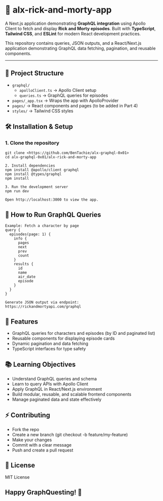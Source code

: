 # 📲 alx-rick-and-morty-app

A Next.js application demonstrating **GraphQL integration** using Apollo Client to fetch and display **Rick and Morty episodes**. Built with **TypeScript**, **Tailwind CSS**, and **ESLint** for modern React development practices.

This repository contains queries, JSON outputs, and a React/Next.js application demonstrating GraphQL data fetching, pagination, and reusable components.

---

## 📁 Project Structure

- `graphql/`
  - `apolloClient.ts` → Apollo Client setup
  - `queries.ts` → GraphQL queries for episodes
- `pages/_app.tsx` → Wraps the app with ApolloProvider
- `pages/` → React components and pages (to be added in Part 4)
- `styles/` → Tailwind CSS styles


## 🛠 Installation & Setup

### 1. Clone the repository
```
git clone <https://github.com/BenTachie/alx-graphql-0x01>
cd alx-graphql-0x01/alx-rick-and-morty-app

2. Install dependencies
npm install @apollo/client graphql
npm install @types/graphql
npm install

3. Run the development server
npm run dev

Open http://localhost:3000 to view the app.
```

## 📜 How to Run GraphQL Queries
```
Example: Fetch a character by page
query {
  episodes(page: 1) {
    info {
      pages
      next
      prev
      count
    }
    results {
      id
      name
      air_date
      episode
    }
  }
}

Generate JSON output via endpoint:
https://rickandmortyapi.com/graphql
```
## 🚀 Features
- GraphQL queries for characters and episodes (by ID and paginated list)
- Reusable components for displaying episode cards
- Dynamic pagination and data fetching
- TypeScript interfaces for type safety

## 📚 Learning Objectives

- Understand GraphQL queries and schema
- Learn to query APIs with Apollo Client
- Apply GraphQL in React/Next.js environment
- Build modular, reusable, and scalable frontend components
- Manage paginated data and state effectively

## ⚡ Contributing

- Fork the repo
- Create a new branch (git checkout -b feature/my-feature)
- Make your changes
- Commit with a clear message
- Push and create a pull request

## 📄 License
MIT License

## Happy GraphQuesting! 🚀
